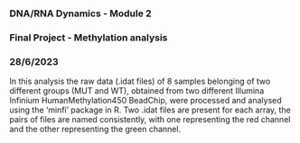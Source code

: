 ### DNA/RNA Dynamics - Module 2
### Final Project - Methylation analysis 
### 28/6/2023

In this analysis the raw data (.idat files) of 8 samples belonging of two different groups (MUT and WT), obtained from two different Illumina Infinium HumanMethylation450 BeadChip, were processed and analysed using the ‘minfi’ package in R. Two .idat files are present for each array, the  pairs of files are named consistently, with one representing the red channel and the other representing the green channel.

